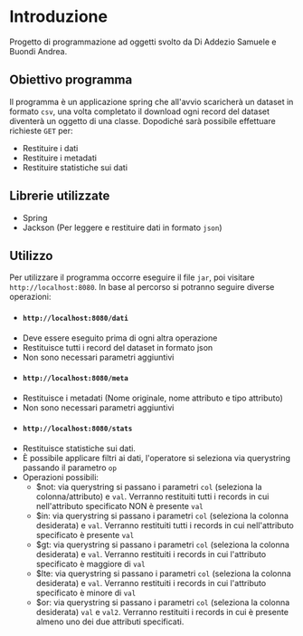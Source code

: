 # Introduzione
Progetto di programmazione ad oggetti svolto da Di Addezio Samuele e Buondi Andrea.
## Obiettivo programma
Il programma è un applicazione spring che all'avvio scaricherà un dataset in formato `csv`, una volta completato il download ogni record del dataset diventerà un oggetto di una classe. Dopodiché sarà possibile effettuare richieste `GET` per:
- Restituire i dati
- Restituire i metadati
- Restituire statistiche sui dati

## Librerie utilizzate
- Spring
- Jackson (Per leggere e restituire dati in formato `json`)

## Utilizzo
Per utilizzare il programma occorre eseguire il file `jar`, poi visitare `http://localhost:8080`. In base al percorso si potranno seguire diverse operazioni:
- #### `http://localhost:8080/dati`
 - Deve essere eseguito prima di ogni altra operazione
 - Restituisce tutti i record del dataset in formato json
 - Non sono necessari parametri aggiuntivi
- #### `http://localhost:8080/meta`
 - Restituisce i metadati (Nome originale, nome attributo e tipo attributo)
 - Non sono necessari parametri aggiuntivi
- #### `http://localhost:8080/stats`
 - Restituisce statistiche sui dati.
 - È possibile applicare filtri ai dati, l'operatore si seleziona via querystring passando il parametro `op`
 - Operazioni possibili:
   - $not: via querystring si passano i parametri `col` (seleziona la colonna/attributo) e `val`. Verranno restituiti tutti i records in cui nell'attributo specificato NON è presente `val`
   - $in: via querystring si passano i parametri `col` (seleziona la colonna desiderata) e `val`. Verranno restituiti tutti i records in cui nell'attributo specificato è presente `val`
   - $gt: via querystring si passano i parametri `col` (seleziona la colonna desiderata) e `val`. Verranno restituiti i records in cui l'attributo specificato è maggiore di `val`
   - $lte: via querystring si passano i parametri `col` (seleziona la colonna desiderata) e `val`. Verranno restituiti i records in cui l'attributo specificato è minore di `val`
   - $or: via querystring si passano i parametri `col` (seleziona la colonna desiderata) `val` e `val2`. Verranno restituiti i records in cui è presente almeno uno dei due attributi specificati.

 
 
